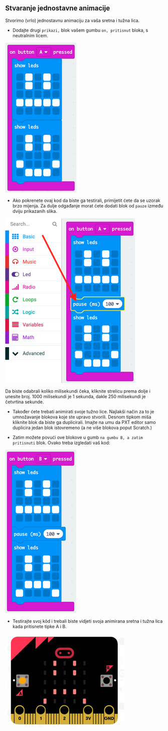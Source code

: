 ## Stvaranje jednostavne animacije

Stvorimo (vrlo) jednostavnu animaciju za vaša sretna i tužna lica.

+ Dodajte drugi `prikazi,` blok vašem gumbu `on, pritisnut` bloka, s neutralnim licem.

![screenshot](images/badge-neutral.png)

+ Ako pokrenete ovaj kod da biste ga testirali, primijetit ćete da se uzorak brzo mijenja. Za dulje odgađanje morat ćete dodati blok od `pauze` između dviju prikazanih slika.

![screenshot](images/badge-pause.png)

Da biste odabrali koliko milisekundi čeka, kliknite strelicu prema dolje i unesite broj. 1000 milisekundi je 1 sekunda, dakle 250 milisekundi je četvrtina sekunde.

+ Također ćete trebati animirati svoje tužno lice. Najlakši način za to je umnožavanje blokova koje ste upravo stvorili. Desnom tipkom miša kliknite blok da biste ga duplicirali. Imajte na umu da PXT editor samo duplicira jedan blok istovremeno (a ne više blokova poput Scratch.)

+ Zatim možete povući ove blokove u gumb `na gumbu B, a zatim pritisnuti` blok. Ovako treba izgledati vaš kod:

![snimka zaslona](images/badge-on-b-pressed.png)

+ Testirajte svoj kôd i trebali biste vidjeti svoja animirana sretna i tužna lica kada pritisnete tipke A i B.

![screenshot](images/badge-final.gif)